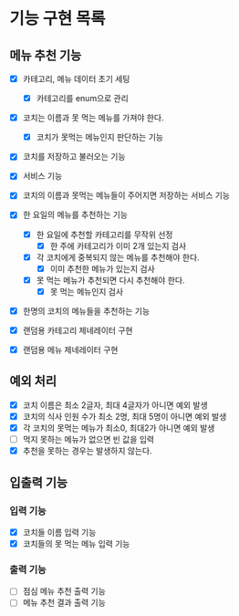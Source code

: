 # 기능 구현 목록

## 메뉴 추천 기능
- [x] 카테고리, 메뉴 데이터 초기 세팅
  - [x] 카테고리를 enum으로 관리
- [x] 코치는 이름과 못 먹는 메뉴를 가져야 한다.
  - [x] 코치가 못먹는 메뉴인지 판단하는 기능
- [x] 코치를 저장하고 불러오는 기능
  
- [x] 서비스 기능
- [x] 코치의 이름과 못먹는 메뉴들이 주어지면 저장하는 서비스 기능
- [x] 한 요일의 메뉴를 추천하는 기능
  - [x] 한 요일에 추천할 카테고리를 무작위 선정
    - [x] 한 주에 카테고리가 이미 2개 있는지 검사
  - [x] 각 코치에게 중복되지 않는 메뉴를 추천해야 한다.
    - [x] 이미 추천한 메뉴가 있는지 검사
  - [x] 못 먹는 메뉴가 추천되면 다시 추천해야 한다.
    - [x] 못 먹는 메뉴인지 검사
- [x] 한명의 코치의 메뉴들을 추천하는 기능
- [x] 랜덤용 카테고리 제네레이터 구현
- [x] 랜덤용 메뉴 제네레이터 구현


## 예외 처리
- [x] 코치 이름은 최소 2글자, 최대 4글자가 아니면 예외 발생
- [x] 코치의 식사 인원 수가 최소 2명, 최대 5명이 아니면 예외 발생
- [x] 각 코치의 못먹는 메뉴가 최소0, 최대2가 아니면 예외 발생
- [ ] 먹지 못하는 메뉴가 없으면 빈 값을 입력
- [x] 추천을 못하는 경우는 발생하지 않는다.

## 입출력 기능
### 입력 기능
- [x] 코치들 이름 입력 기능
- [x] 코치들의 못 먹는 메뉴 입력 기능

### 출력 기능
- [ ] 점심 메뉴 추천 출력 기능
- [ ] 메뉴 추천 결과 출력 기능